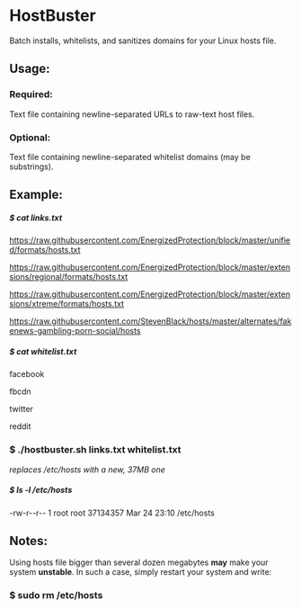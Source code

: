 # HostBuster
Batch installs, whitelists, and sanitizes domains for your Linux hosts file.

## Usage:
### Required:
Text file containing newline-separated URLs to raw-text host files.
### Optional:
Text file containing newline-separated whitelist domains (may be substrings).

## Example:

##### $ cat links.txt
https://raw.githubusercontent.com/EnergizedProtection/block/master/unified/formats/hosts.txt

https://raw.githubusercontent.com/EnergizedProtection/block/master/extensions/regional/formats/hosts.txt

https://raw.githubusercontent.com/EnergizedProtection/block/master/extensions/xtreme/formats/hosts.txt

https://raw.githubusercontent.com/StevenBlack/hosts/master/alternates/fakenews-gambling-porn-social/hosts


##### $ cat whitelist.txt
facebook

fbcdn

twitter

reddit



### $ ./hostbuster.sh links.txt whitelist.txt
*replaces /etc/hosts with a new, 37MB one*

##### $ ls -l /etc/hosts
-rw-r--r-- 1 root root 37134357 Mar 24 23:10 /etc/hosts

## Notes:
Using hosts file bigger than several dozen megabytes **may** make your system **unstable**. In such a case, simply restart your system and write:
### $ sudo rm /etc/hosts
